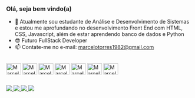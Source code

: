 ### Olá, seja bem vindo(a)

- 🌱 Atualmente sou estudante de Análise e Desenvolvimento de Sistemas e estou me aprofundando no desenvolvimento Front End 
  com HTML, CSS, Javascript, além de estar aprendendo banco de dados e Python
- 😎 Futuro FullStack Developer
- 📫 Contate-me no e-mail: marcelotorres1982@gmail.com






##

<div>

<img align="center" alt="Marcelo-HTML" height="30" width="40" src="https://cdn.jsdelivr.net/gh/devicons/devicon/icons/html5/html5-original.svg" />
<img align="center" alt="Marcelo-CSS" height="30" width="40" src="https://cdn.jsdelivr.net/gh/devicons/devicon/icons/css3/css3-original.svg" />
<img align="center" alt="Marcelo-JS" height="30" width="40" src="https://cdn.jsdelivr.net/gh/devicons/devicon/icons/javascript/javascript-original.svg" />
<img align="center" alt="Marcelo-REACT" height="30" width="40" src="https://cdn.jsdelivr.net/gh/devicons/devicon/icons/react/react-original.svg" />
<img align="center" alt="Marcelo-PYTHON" height="30" width="40" src="https://cdn.jsdelivr.net/gh/devicons/devicon/icons/python/python-original.svg" />
<img align="center" alt="Marcelo-JAVA" height="30" width="40"src="https://cdn.jsdelivr.net/gh/devicons/devicon/icons/java/java-original.svg" />
<img align="center" alt="Marcelo-React" height="30" width="40"src="https://cdn.jsdelivr.net/gh/devicons/devicon/icons/react/react-original.svg" />
          
          
          
</div>         


 ##

<div>

<a href="mailto:marcelotorres1982@gmail.com"><img src="https://img.shields.io/badge/Gmail-D14836?style=for-the-badge&logo=gmail&logoColor=white" />
<a href="https://www.linkedin.com/in/marcelo-t-554b8045"><img src="https://img.shields.io/badge/LinkedIn-0077B5?style=for-the-badge&logo=linkedin&logoColor=white" />
<a href="https://www.instagram.com/marcelo_torres"><img src="https://img.shields.io/badge/Instagram-E4405F?style=for-the-badge&logo=instagram&logoColor=white" />
  ![](https://komarev.com/ghpvc/?username=marcelotorres1982&style=flat-for-the-badge)

</div>
